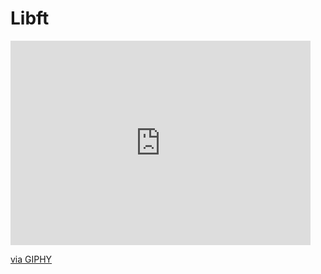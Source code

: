 # Libft
<iframe src="https://giphy.com/embed/1n4iuWZFnTeN6qvdpD" width="480" height="327" frameBorder="0" class="giphy-embed" allowFullScreen></iframe><p><a href="https://giphy.com/gifs/this-is-fine-1n4iuWZFnTeN6qvdpD">via GIPHY</a></p>
